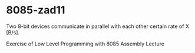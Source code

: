 # 8085-zad11
Two 8-bit devices communicate in parallel with each other certain rate of X [B/s].

Exercise of Low Level Programming with 8085 Assembly Lecture
